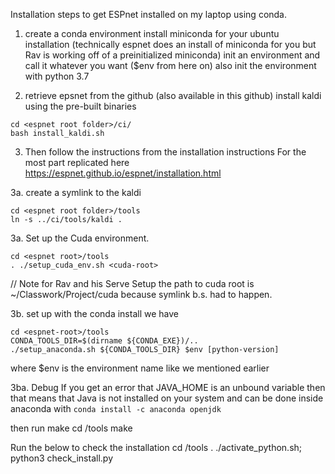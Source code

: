 Installation steps to get ESPnet installed on my laptop using conda.

1. create a conda environment
   install miniconda for your ubuntu installation (technically espnet does an install of miniconda for you but Rav is working off of a preinitialized miniconda) 
   init an environment and call it whatever you want ($env from here on)
   also init the environment with python 3.7

2. retrieve epsnet from the github (also available in this github)
   install kaldi using the pre-built binaries

```
cd <espnet root folder>/ci/
bash install_kaldi.sh
```

3. Then follow the instructions from the installation instructions For the most part replicated here https://espnet.github.io/espnet/installation.html

3a. create a symlink to the kaldi
```
cd <espnet root folder>/tools
ln -s ../ci/tools/kaldi .
```

3a. Set up the Cuda environment.
```
cd <espnet root>/tools
. ./setup_cuda_env.sh <cuda-root>
```
// Note for Rav and his Serve Setup the path to cuda root is ~/Classwork/Project/cuda because symlink b.s. had to happen.


3b. set up with the conda install we have
```
cd <espnet-root>/tools
CONDA_TOOLS_DIR=$(dirname ${CONDA_EXE})/..
./setup_anaconda.sh ${CONDA_TOOLS_DIR} $env [python-version]
```
where $env is the environment name  like we mentioned earlier

3ba. Debug
If you get an error that JAVA_HOME is an unbound variable then that means that Java is not installed on your system and can be done inside anaconda with 
    `conda install -c anaconda openjdk`
    

then run make
cd <espnet-root>/tools
make

Run the below to check the installation
cd <espnet-root>/tools
. ./activate_python.sh; python3 check_install.py
